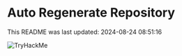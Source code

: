 # Auto Regenerate Repository

This README was last updated: 2024-08-24 08:51:16

 ![TryHackMe](https://tryhackme.com/badge/533634)